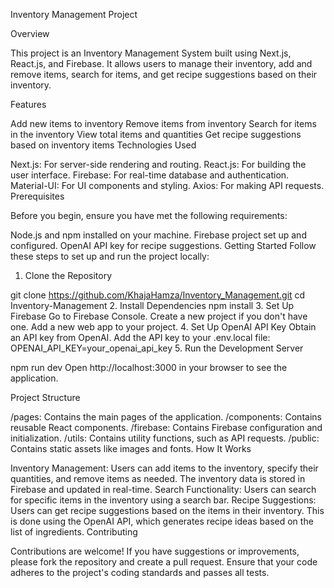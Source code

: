Inventory Management Project

Overview

This project is an Inventory Management System built using Next.js, React.js, and Firebase. It allows users to manage their inventory, add and remove items, search for items, and get recipe suggestions based on their inventory.

Features

Add new items to inventory
Remove items from inventory
Search for items in the inventory
View total items and quantities
Get recipe suggestions based on inventory items
Technologies Used

Next.js: For server-side rendering and routing.
React.js: For building the user interface.
Firebase: For real-time database and authentication.
Material-UI: For UI components and styling.
Axios: For making API requests.
Prerequisites

Before you begin, ensure you have met the following requirements:

Node.js and npm installed on your machine.
Firebase project set up and configured.
OpenAI API key for recipe suggestions.
Getting Started
Follow these steps to set up and run the project locally:

1. Clone the Repository

git clone https://github.com/KhajaHamza/Inventory_Management.git
cd Inventory-Management
2. Install Dependencies
npm install
3. Set Up Firebase
Go to Firebase Console.
Create a new project if you don't have one.
Add a new web app to your project.
4. Set Up OpenAI API Key
Obtain an API key from OpenAI.
Add the API key to your .env.local file:
OPENAI_API_KEY=your_openai_api_key
5. Run the Development Server

npm run dev
Open http://localhost:3000 in your browser to see the application.

Project Structure

/pages: Contains the main pages of the application.
/components: Contains reusable React components.
/firebase: Contains Firebase configuration and initialization.
/utils: Contains utility functions, such as API requests.
/public: Contains static assets like images and fonts.
How It Works

Inventory Management: Users can add items to the inventory, specify their quantities, and remove items as needed. The inventory data is stored in Firebase and updated in real-time.
Search Functionality: Users can search for specific items in the inventory using a search bar.
Recipe Suggestions: Users can get recipe suggestions based on the items in their inventory. This is done using the OpenAI API, which generates recipe ideas based on the list of ingredients.
Contributing

Contributions are welcome! If you have suggestions or improvements, please fork the repository and create a pull request. Ensure that your code adheres to the project's coding standards and passes all tests.

